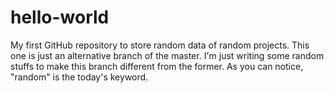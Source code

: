 # hello-world
My first GitHub repository to store random data of random projects. This one is just an alternative branch of the master. I'm just writing some random stuffs to make this branch different from the former. As you can notice, "random" is the today's keyword.
